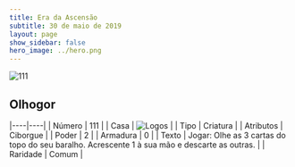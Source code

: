 ```yaml
---
title: Era da Ascensão
subtitle: 30 de maio de 2019
layout: page
show_sidebar: false
hero_image: ../hero.png
---
```


![111](https://cdn.keyforgegame.com/media/card_front/pt/435_111_8F57Q2PV4M2X_pt.png)

## Olhogor

|----|----|
| Número | 111 |
| Casa | ![Logos](https://archonarcana.com/images/thumb/c/ce/Logos.png/22px-Logos.png "Logos") |
| Tipo | Criatura |
| Atributos | Ciborgue |
| Poder | 2 |
| Armadura | 0 |
| Texto | Jogar: Olhe as 3 cartas do topo do seu baralho. Acrescente 1 à sua mão e descarte as outras. |
| Raridade | Comum |
